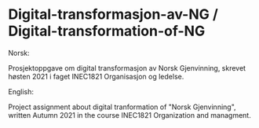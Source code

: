 # Digital-transformasjon-av-NG / Digital-transformation-of-NG

Norsk:

Prosjektoppgave om digital transformasjon av Norsk Gjenvinning, skrevet høsten 2021 i faget INEC1821 Organisasjon og ledelse.


English:

Project assignment about digital tranformation of "Norsk Gjenvinning", written Autumn 2021 in the course INEC1821 Organization and managment.
